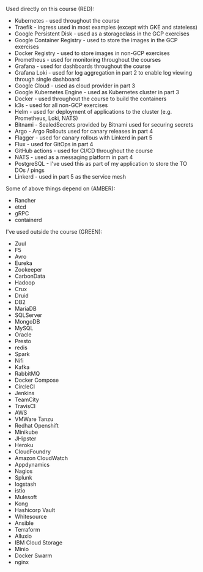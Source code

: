 Used directly on this course (RED):

- Kubernetes - used throughout the course
- Traefik - ingress used in most examples (except with GKE and stateless)
- Google Persistent Disk - used as a storageclass in the GCP exercises
- Google Container Registry - used to store the images in the GCP exercises
- Docker Registry - used to store images in non-GCP exercises
- Prometheus - used for monitoring throughout the courses
- Grafana - used for dashboards throughout the course
- Grafana Loki - used for log aggregation in part 2 to enable log viewing through single dashboard
- Google Cloud - used as cloud provider in part 3
- Google Kubernetes Engine - used as Kubernetes cluster in part 3
- Docker - used throughout the course to build the containers
- k3s - used for all non-GCP exercises 
- Helm - used for deployment of applications to the cluster (e.g. Prometheus, Loki, NATS) 
- Bitnami - SealedSecrets provided by Bitnami used for securing secrets
- Argo - Argo Rollouts used for canary releases in part 4
- Flagger - used for canary rollous with Linkerd in part 5
- Flux - used for GitOps in part 4
- GitHub actions - used for CI/CD throughout the course
- NATS - used as a messaging platform in part 4
- PostgreSQL - I've used this as part of my application to store the TO DOs / pings
- Linkerd - used in part 5 as the service mesh

Some of above things depend on (AMBER): 

- Rancher 
- etcd
- gRPC 
- containerd

I've used outside the course (GREEN):

- Zuul
- F5
- Avro
- Eureka
- Zookeeper
- CarbonData
- Hadoop
- Crux
- Druid
- DB2
- MariaDB
- SQLServer
- MongoDB
- MySQL
- Oracle
- Presto
- redis
- Spark
- Nifi
- Kafka
- RabbitMQ
- Docker Compose
- CircleCI
- Jenkins
- TeamCity
- TravisCI
- AWS
- VMWare Tanzu
- Redhat Openshift
- Minikube
- JHipster
- Heroku
- CloudFoundry
- Amazon CloudWatch
- Appdynamics
- Nagios
- Splunk
- logstash
- istio
- Mulesoft
- Kong
- Hashicorp Vault
- Whitesource
- Ansible
- Terraform
- Alluxio
- IBM Cloud Storage
- Minio
- Docker Swarm
- nginx


